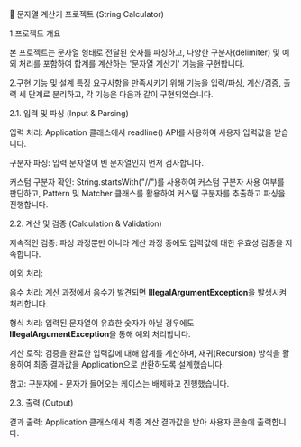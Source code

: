 🚀 문자열 계산기 프로젝트 (String Calculator)

1.프로젝트 개요

본 프로젝트는 문자열 형태로 전달된 숫자를 파싱하고, 다양한 구분자(delimiter) 및 예외 처리를 포함하여 합계를 계산하는 '문자열 계산기' 기능을 구현합니다.

2.구현 기능 및 설계 특징
요구사항을 만족시키기 위해 기능을 입력/파싱, 계산/검증, 출력 세 단계로 분리하고, 각 기능은 다음과 같이 구현되었습니다.

2.1. 입력 및 파싱 (Input & Parsing)

입력 처리: Application 클래스에서 readline() API를 사용하여 사용자 입력값을 받습니다.

구분자 파싱: 입력 문자열이 빈 문자열인지 먼저 검사합니다.

커스텀 구분자 확인: String.startsWith("//")를 사용하여 커스텀 구분자 사용 여부를 판단하고, Pattern 및 Matcher 클래스를 활용하여 커스텀 구분자를 추출하고 파싱을 진행합니다.

2.2. 계산 및 검증 (Calculation & Validation)

지속적인 검증: 파싱 과정뿐만 아니라 계산 과정 중에도 입력값에 대한 유효성 검증을 지속합니다.

예외 처리:

음수 처리: 계산 과정에서 음수가 발견되면 **IllegalArgumentException**을 발생시켜 처리합니다.

형식 처리: 입력된 문자열이 유효한 숫자가 아닐 경우에도 **IllegalArgumentException**을 통해 예외 처리합니다.

계산 로직: 검증을 완료한 입력값에 대해 합계를 계산하며, 재귀(Recursion) 방식을 활용하여 최종 결과값을 Application으로 반환하도록 설계했습니다.

참고: 구분자에 - 문자가 들어오는 케이스는 배제하고 진행했습니다.

2.3. 출력 (Output)

결과 출력: Application 클래스에서 최종 계산 결과값을 받아 사용자 콘솔에 출력합니다.


